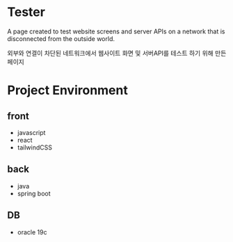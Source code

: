 # Tester

A page created to test website screens and server APIs on a network that is disconnected from the outside world.

외부와 연결이 차단된 네트워크에서 웹사이트 화면 및 서버API를 테스트 하기 위해 만든 페이지

# Project Environment

## front

- javascript
- react
- tailwindCSS

## back

- java
- spring boot

## DB

- oracle 19c
